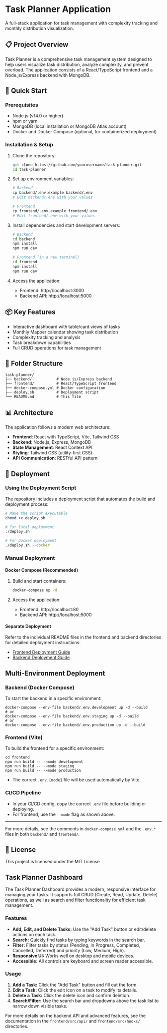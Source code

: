 # Task Planner Application

A full-stack application for task management with complexity tracking and monthly distribution visualization.

## 📋 Project Overview

Task Planner is a comprehensive task management system designed to help users visualize task distribution, analyze complexity, and prevent overload. The application consists of a React/TypeScript frontend and a Node.js/Express backend with MongoDB.

## 🚀 Quick Start

### Prerequisites

- Node.js (v14.0 or higher)
- npm or yarn
- MongoDB (local installation or MongoDB Atlas account)
- Docker and Docker Compose (optional, for containerized deployment)

### Installation & Setup

1. Clone the repository:
   ```bash
   git clone https://github.com/yourusername/task-planner.git
   cd task-planner
   ```

2. Set up environment variables:
   ```bash
   # Backend
   cp backend/.env.example backend/.env
   # Edit backend/.env with your values
   
   # Frontend
   cp frontend/.env.example frontend/.env
   # Edit frontend/.env with your values
   ```

3. Install dependencies and start development servers:
   ```bash
   # Backend
   cd backend
   npm install
   npm run dev
   
   # Frontend (in a new terminal)
   cd frontend
   npm install
   npm run dev
   ```

4. Access the application:
   - Frontend: http://localhost:3000
   - Backend API: http://localhost:5000

## 📦 Key Features

- Interactive dashboard with table/card views of tasks
- Monthly Mapper calendar showing task distribution
- Complexity tracking and analysis
- Task breakdown capabilities
- Full CRUD operations for task management

## 🔄 Folder Structure

```
task-planner/
├── backend/           # Node.js/Express backend
├── frontend/          # React/TypeScript frontend
├── docker-compose.yml # Docker configuration
├── deploy.sh          # Deployment script
└── README.md          # This file
```

## 📊 Architecture

The application follows a modern web architecture:

- **Frontend**: React with TypeScript, Vite, Tailwind CSS
- **Backend**: Node.js, Express, MongoDB
- **State Management**: React Context API
- **Styling**: Tailwind CSS (utility-first CSS)
- **API Communication**: RESTful API pattern

## 🚀 Deployment

### Using the Deployment Script

The repository includes a deployment script that automates the build and deployment process:

```bash
# Make the script executable
chmod +x deploy.sh

# For local deployment
./deploy.sh

# For Docker deployment
./deploy.sh --docker
```

### Manual Deployment

#### Docker Compose (Recommended)

1. Build and start containers:
   ```bash
   docker-compose up -d
   ```

2. Access the application:
   - Frontend: http://localhost:80
   - Backend API: http://localhost:5000

#### Separate Deployment

Refer to the individual README files in the frontend and backend directories for detailed deployment instructions:

- [Frontend Deployment Guide](./frontend/README.md#deployment)
- [Backend Deployment Guide](./backend/README.md#deployment)

## Multi-Environment Deployment

### Backend (Docker Compose)

To start the backend in a specific environment:

```
docker-compose --env-file backend/.env.development up -d --build
# or
docker-compose --env-file backend/.env.staging up -d --build
# or
docker-compose --env-file backend/.env.production up -d --build
```

### Frontend (Vite)

To build the frontend for a specific environment:

```
cd frontend
npm run build -- --mode development
npm run build -- --mode staging
npm run build -- --mode production
```

- The correct `.env.[mode]` file will be used automatically by Vite.

### CI/CD Pipeline
- In your CI/CD config, copy the correct `.env` file before building or deploying.
- For frontend, use the `--mode` flag as shown above.

---

For more details, see the comments in `docker-compose.yml` and the `.env.*` files in both `backend/` and `frontend/`.

## 📝 License

This project is licensed under the MIT License

## Task Planner Dashboard

The Task Planner Dashboard provides a modern, responsive interface for managing your tasks. It supports full CRUD (Create, Read, Update, Delete) operations, as well as search and filter functionality for efficient task management.

### Features
- **Add, Edit, and Delete Tasks:** Use the "Add Task" button or edit/delete actions on each task.
- **Search:** Quickly find tasks by typing keywords in the search bar.
- **Filter:** Filter tasks by status (Pending, In Progress, Completed, Cancelled, Deferred) and priority (Low, Medium, High).
- **Responsive UI:** Works well on desktop and mobile devices.
- **Accessible:** All controls are keyboard and screen reader accessible.

### Usage
1. **Add a Task:** Click the "Add Task" button and fill out the form.
2. **Edit a Task:** Click the edit icon on a task to modify its details.
3. **Delete a Task:** Click the delete icon and confirm deletion.
4. **Search/Filter:** Use the search bar and dropdowns above the task list to narrow down visible tasks.

For more details on the backend API and advanced features, see the documentation in the `frontend/src/api/` and `frontend/src/hooks/` directories.